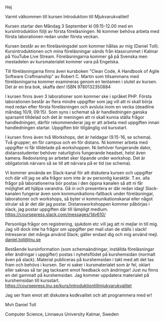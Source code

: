 Hej

Varmt välkommen till kursen Introduktion till Mjukvarukvalitet!

Kursen startar den Måndag 3 September kl 09.15-12.00 med en kursintroduktion följt av första föreläsningen. Ni kommer behöva arbeta med första laborationen redan under första veckan.

Kursen består av en föreläsningsdel som kommer hållas av mig (Daniel Toll). Kursintroduktionen och mina föreläsningar sänds från klassrummet i Kalmar på YouTube Live Stream. Föreläsningarna kommer gå på Svenska men mestadelen av kursmaterialet kommer vara på Engelska. 

Till föreläsningarna finns även kursboken "Clean Code, A Handbook of Agile Software Craftmanship" av Robert C. Martin som tillsammans med föreläsningarna kommer examineras genom en tentamen i slutet av kursen. Det är en bra bok, skaffa den!
ISBN 9780132350884

I kursen finns även 3 laborationer som kommer ske i språket PHP. 
Första laborationen består av flera mindre uppgifter som jag vill att ni skall börja med redan efter första föreläsningen och avsluta inom en vecka (deadline måndag 10/9, 09:15). Som syns i schemat så är handledningen ganska sparsamt tilldelad och det är meningen att ni skall kunna ställa frågor handledningen, därför rekommenderar jag er att arbeta med uppgiften innan handledningen startar. Uppgiften blir tillgänglig vid kursstart.

I kursen finns även två Workshops, det är heldagar (9.15-16, se schema). Två grupper; en för campus och en för distans. Ni kommer arbeta med uppgifter ni får tilldelade på workshoppen. Ni behöver fungerande dator, distansstudenter behöver naturligtvis fungerande headset, helst även kamera. Redovisning av arbetet sker löpande under workshop. Det är obligatorisk närvaro så se till att närvara på er tid (se schema).

Vi kommer använda en Slack-kanal för att diskutera kursen och uppgifter och där vill jag se alla frågor som inte är av personlig karaktär. T.ex. alla frågor på laborationerna bör postas i den öppna kanalen så att ni får möjlighet att hjälpa varandra. Gå in och presentera er där redan idag! Slack-kanalen fungerar även som kommunikations-fallback under föreläsningar, laborationer och workshops, så byter vi kommunikationskanal eller något strular så är det där jag postar. Distansworkshoppen kommer påbörjas i slack, jag postar uppgiften där till lämpligt medium.
https://coursepress.slack.com/messages/1dv610/

Personliga frågor om registrering, sjukdom etc vill jag att ni mejlar in till mig. Jag vill dock inte ha frågor om uppgifter per mail utan de ställs i slack! Intresserar det många använd Slack; gäller endast dig och mig använd mejl.
daniel.toll@lnu.se

Bestående kursinformation (som schemaändringar, inställda föreläsningar eller ändringar i uppgifter) postas i nyhetsflödet på kurshemsidan (normalt även på slack).
Material publiceras på kurshemsidan i takt med att det tas fram och behövs i kursen. Ser ni saker i kursmaterialet som är fel, oklart eller saknas så tar jag tacksamt emot feedback och ändringar! Just nu finns en del gammalt på kurshemsidan. Jag kommer uppdatera materialet på kurshemsidan till kursstart.
https://coursepress.lnu.se/kurs/introduktiontillmjukvarukvalitet

Jag ser fram emot att diskutera kodkvalitet och att programmera med er!

Mvh 
Daniel Toll

Computer Science, 
Linnaeus University 
Kalmar, Sweden
